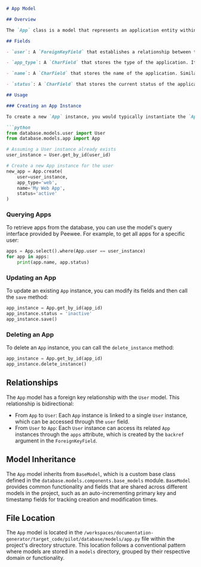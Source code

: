 ```markdown
# App Model

## Overview

The `App` class is a model that represents an application entity within a database. It is defined in the `/workspaces/documentation-generator/target_code/pilot/database/models/app.py` file and extends the `BaseModel` class, which provides common fields and behavior for all models in the project. The `App` model is associated with the `User` model through a foreign key relationship.

## Fields

- `user`: A `ForeignKeyField` that establishes a relationship between the `App` model and the `User` model. Each `App` instance is related to a single `User` instance, and a user can have multiple apps associated with them. The `backref='apps'` argument creates a reverse relationship, allowing access to a user's apps through the `apps` attribute on a `User` instance.

- `app_type`: A `CharField` that stores the type of the application. It is an optional field, as indicated by `null=True`, meaning that it can be left blank when creating an `App` instance.

- `name`: A `CharField` that stores the name of the application. Similar to `app_type`, it is an optional field and can be left blank.

- `status`: A `CharField` that stores the current status of the application. This field is also optional.

## Usage

### Creating an App Instance

To create a new `App` instance, you would typically instantiate the `App` class with the required fields. For example:

```python
from database.models.user import User
from database.models.app import App

# Assuming a User instance already exists
user_instance = User.get_by_id(user_id)

# Create a new App instance for the user
new_app = App.create(
    user=user_instance,
    app_type='web',
    name='My Web App',
    status='active'
)
```

### Querying Apps

To retrieve apps from the database, you can use the model's query interface provided by Peewee. For example, to get all apps for a specific user:

```python
apps = App.select().where(App.user == user_instance)
for app in apps:
    print(app.name, app.status)
```

### Updating an App

To update an existing `App` instance, you can modify its fields and then call the `save` method:

```python
app_instance = App.get_by_id(app_id)
app_instance.status = 'inactive'
app_instance.save()
```

### Deleting an App

To delete an `App` instance, you can call the `delete_instance` method:

```python
app_instance = App.get_by_id(app_id)
app_instance.delete_instance()
```

## Relationships

The `App` model has a foreign key relationship with the `User` model. This relationship is bidirectional:

- From `App` to `User`: Each `App` instance is linked to a single `User` instance, which can be accessed through the `user` field.
- From `User` to `App`: Each `User` instance can access its related `App` instances through the `apps` attribute, which is created by the `backref` argument in the `ForeignKeyField`.

## Model Inheritance

The `App` model inherits from `BaseModel`, which is a custom base class defined in the `database.models.components.base_models` module. `BaseModel` provides common functionality and fields that are shared across different models in the project, such as an auto-incrementing primary key and timestamp fields for tracking creation and modification times.

## File Location

The `App` model is located in the `/workspaces/documentation-generator/target_code/pilot/database/models/app.py` file within the project's directory structure. This location follows a conventional pattern where models are stored in a `models` directory, grouped by their respective domain or functionality.
```
